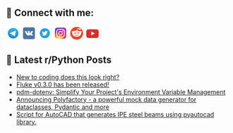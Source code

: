 ## 🔎 Connect with me:
[<img src="https://github.com/bullbesh/bullbesh/blob/main/images/Telegram.png" width="32" height="32" />](https://t.me/bullbesh)
[<img src="https://github.com/bullbesh/bullbesh/blob/main/images/VK.png" width="32" height="32" />](https://vk.com/bullbesh)
[<img src="https://github.com/bullbesh/bullbesh/blob/main/images/Twitter.png" width="32" height="32" />](https://twitter.com/bullbesh1)
[<img src="https://github.com/bullbesh/bullbesh/blob/main/images/Instagram.png" width="32" height="32" />](https://www.instagram.com/bullbesh)
[<img src="https://github.com/bullbesh/bullbesh/blob/main/images/Reddit.png" width="32" height="32" />](https://www.reddit.com/user/bullbesh)
[<img src="https://github.com/bullbesh/bullbesh/blob/main/images/YouTube.png" width="32" height="32" />](https://www.youtube.com/channel/UCtfjRs6uzgq5mfm8S06WTcg)

## 📕 Latest r/Python Posts
<!-- BLOG-POST-LIST:START -->
- [New to coding does this look right?](https://www.reddit.com/r/Python/comments/12og5da/new_to_coding_does_this_look_right/)
- [Fluke v0.3.0 has been released!](https://www.reddit.com/r/Python/comments/12oef63/fluke_v030_has_been_released/)
- [pdm-dotenv: Simplify Your Project&#39;s Environment Variable Management](https://www.reddit.com/r/Python/comments/12o7240/pdmdotenv_simplify_your_projects_environment/)
- [Announcing Polyfactory - a powerful mock data generator for dataclasses, Pydantic and more](https://www.reddit.com/r/Python/comments/12o69ld/announcing_polyfactory_a_powerful_mock_data/)
- [Script for AutoCAD that generates IPE steel beams using pyautocad library.](https://www.reddit.com/r/Python/comments/12o4vv4/script_for_autocad_that_generates_ipe_steel_beams/)
<!-- BLOG-POST-LIST:END -->
